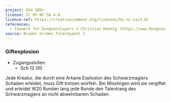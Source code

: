 ```yaml
---
project: DS4 SRD+
license: CC BY-NC-SA 4.0
licence-ref: https://creativecommons.org/licenses/by-nc-sa/4.0/
references: 
  - Fanwerk for Dungeonslayers © Christian Kennig (https://www.dungeonslayers.net/)
source: Bruder Grimms Talentpaket 1
---
```


### Giftexplosion

- Zugangsstufen:
  - Sch 12 (III)

Jede Kreatur, die durch eine Arkane Explosion des Schwarzmagiers Schaden erleidet, muss Gift trotzen würfeln. Bei Misslingen wird sie vergiftet und erleidet W20 Runden lang jede Runde den Talentrang des Schwarzmagiers an nicht abwehrbarem Schaden.

